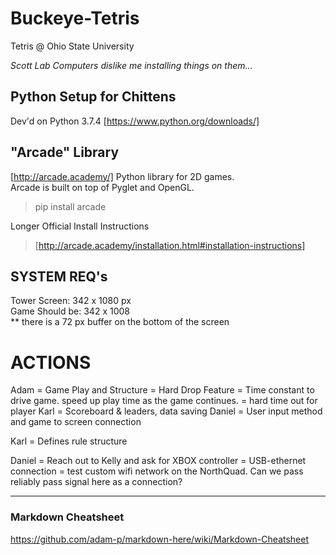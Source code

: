 # Buckeye-Tetris
Tetris @ Ohio State University

*Scott Lab Computers dislike me installing things on them...*

## Python Setup for Chittens
Dev'd on Python 3.7.4
[https://www.python.org/downloads/]




## "Arcade" Library
[http://arcade.academy/]
Python library for 2D games.  
Arcade is built on top of Pyglet and OpenGL.  

> pip install arcade

Longer Official Install Instructions
> [http://arcade.academy/installation.html#installation-instructions]



## SYSTEM REQ's

Tower Screen:     342 x 1080 px  
Game Should be:   342 x 1008  
** there is a 72 px buffer on the bottom of the screen  


# ACTIONS
Adam = Game Play and Structure
     = Hard Drop Feature
     = Time constant to drive game. speed up play time as the game continues.
     = hard time out for player
Karl = Scoreboard & leaders, data saving
Daniel = User input method and game to screen connection

Karl = Defines rule structure

Daniel = Reach out to Kelly and ask for XBOX controller
       = USB-ethernet connection
       = test custom wifi network on the NorthQuad. Can we pass reliably pass signal here as a connection?
       
-----------------------------------------------  
### Markdown Cheatsheet
https://github.com/adam-p/markdown-here/wiki/Markdown-Cheatsheet
